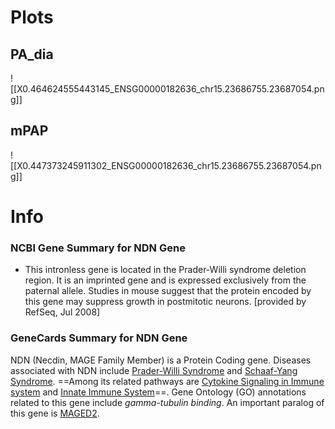 # Plots
## PA_dia
![[X0.464624555443145_ENSG00000182636_chr15.23686755.23687054.png]]
## mPAP
![[X0.447373245911302_ENSG00000182636_chr15.23686755.23687054.png]]

# Info
### NCBI Gene Summary for NDN Gene

[](https://www.ncbi.nlm.nih.gov/gene/4692)

- This intronless gene is located in the Prader-Willi syndrome deletion region. It is an imprinted gene and is expressed exclusively from the paternal allele. Studies in mouse suggest that the protein encoded by this gene may suppress growth in postmitotic neurons. [provided by RefSeq, Jul 2008]
    

### GeneCards Summary for NDN Gene

NDN (Necdin, MAGE Family Member) is a Protein Coding gene. Diseases associated with NDN include [Prader-Willi Syndrome](http://www.malacards.org/card/prader_willi_syndrome "See Prader-Willi Syndrome at MalaCards") and [Schaaf-Yang Syndrome](http://www.malacards.org/card/schaaf_yang_syndrome "See Schaaf-Yang Syndrome at MalaCards"). ==Among its related pathways are [Cytokine Signaling in Immune system](https://pathcards.genecards.org/card/cytokine_signaling_in_immune_system "See Cytokine Signaling in Immune system at Pathcards") and [Innate Immune System](https://pathcards.genecards.org/card/innate_immune_system "See Innate Immune System at Pathcards")==. Gene Ontology (GO) annotations related to this gene include _gamma-tubulin binding_. An important paralog of this gene is [MAGED2](https://www.genecards.org/cgi-bin/carddisp.pl?gene=MAGED2).
